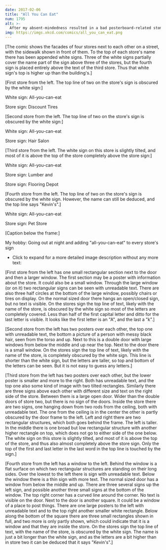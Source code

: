 ```yaml
---
date: 2017-02-06
title: "All You Can Eat"
num: 1795
alt: >-
  After my absent-mindedness resulted in a bad posterboard-related stomachache, I learned to do the sign-making place last.
img: https://imgs.xkcd.com/comics/all_you_can_eat.png
---
```

[The comic shows the facades of four stores next to each other on a street, with the sidewalk shown in front of them. To the top of each store's name there has been appended white signs. Three of the white signs partially cover the name part of the sign above three of the stores, but the fourth sign is placed entirely above the text of the third store. Thus that white sign's top is higher up than the building's.]

[First store from the left. The top line of two on the store's sign is obscured by the white sign:]

White sign: All-you-can-eat

Store sign: Discount Tires

[Second store from the left. The top line of two on the store's sign is obscured by the white sign:]

White sign: All-you-can-eat

Store sign: Hair Salon

[Third store from the left. The white sign on this store is slightly tilted, and most of it is above the top of the store completely above the store sign:]

White sign: All-you-can-eat

Store sign: Lumber and

Store sign: Flooring Depot

[Fourth store from the left. The top line of two on the store's sign is obscured by the white sign. However, the name can still be deduced, and the top line says "Kevin's".]

White sign: All-you-can-eat

Store sign: Pet Store

[Caption below the frame:]

My hobby: Going out at night and adding "all-you-can-eat" to every store's sign

 * Click to expand for a more detailed image description without any more text:




[First store from the left has one small rectangular section next to the door and then a larger window. The first section may be a poster with information about the store. It could also be a small window. Through the large window (or on it) two rectangular signs can be seen with unreadable text. There are also three half circles at the bottom of the large window, possibly chairs or tires on display. On the normal sized door there hangs an open/closed sign, but no text is visible. On the stores sign the top line of text, likely with the name of the store, is obscured by the white sign so most of the letters are completely covered. Less than half of the first capital letter and ditto for the last letter is visible. It looks like the first letter is an "A", and the last a "k".]

[Second store from the left has two posters over each other, the top one with unreadable text, the bottom a picture of a person with messy black hair, seen from the torso and up. Next to this is a double door with large windows from below the middle and up near the top. Next to the door there is a small window. On the stores sign the top line of text, likely with the name of the store, is completely obscured by the white sign. This line is shorter than the white sign, but the letters are taller, so top and bottom of the letters can be seen. But it is not easy to guess any letters.]

[Third store from the left has two posters over each other, but the lower poster is smaller and more to the right. Both has unreadable text, and the top one also some kind of image with two tilted rectangles. Similarly there are three signs above each other with different size and text on the right side of the store. Between them is a large open door. Wider than the double doors of store two, but there is no sign of the doors. Inside the store there are two signs, one hanging down from two rods from the ceiling, both with unreadable text. The one from the ceiling is in the center the other is partly obscured by the door frame to the left. Left and right there are two rectangular structures, which both goes behind the frame. The left is taller. In the middle there is one broad but low rectangular structure with another higher rectangle on top, which does not go to either side of the one below. The white sign on this store is slightly tilted, and most of it is above the top of the store, and thus also almost completely above the store sign. Only the top of the first and last letter in the last word in the top line is touched by the sign.]

[Fourth store from the left has a window to the left. Behind the window is a flat surface on which two rectangular structures are standing on their long sides. Over the lowest to the left there is sign with unreadable text. Below the window there is a thin sign with more text. The normal sized door has a window from below the middle and up. There are three several signs up the left sign, and possible another three small signs at the bottom of the window. The top right corner has a curved line around the corner. No text is visible on the door. Next to the door is another square. It could be a window of a place to post things. There are one large posters to the left with unreadable text and to the top right another smaller white rectangle. Below along the bottom of the square there are three small rectangles shown in full, and two more is only partly shown, which could indicate that it is a window and that they are inside the store. On the stores sign the top line of text, with the name of the store, is obscured by the white sign. The name is just a bit longer than the white sign, and as the letters are a bit higher than in store two it can be deduced that it says "Kevin's".]